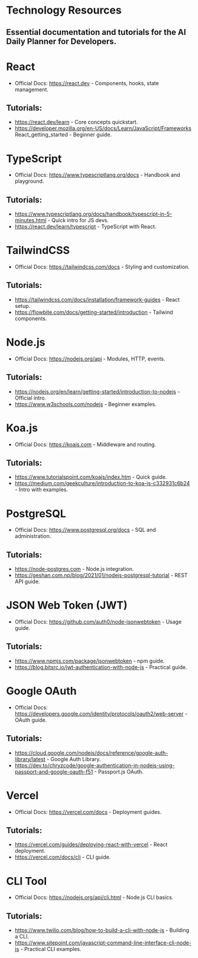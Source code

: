 # Technology Resources
## **Essential documentation and tutorials for the AI Daily Planner for Developers.**

# React

- Official Docs: https://react.dev - Components, hooks, state management.

## Tutorials:

- https://react.dev/learn - Core concepts quickstart.
- https://developer.mozilla.org/en-US/docs/Learn/JavaScript/Frameworks React_getting_started - Beginner guide.



# TypeScript

- Official Docs: https://www.typescriptlang.org/docs - Handbook and playground.
## Tutorials:

- https://www.typescriptlang.org/docs/handbook/typescript-in-5-minutes.html - Quick intro for JS devs.
- https://react.dev/learn/typescript - TypeScript with React.



# TailwindCSS

- Official Docs: https://tailwindcss.com/docs - Styling and customization.
## Tutorials:

- https://tailwindcss.com/docs/installation/framework-guides - React setup.
- https://flowbite.com/docs/getting-started/introduction - Tailwind components.



# Node.js

- Official Docs: https://nodejs.org/api - Modules, HTTP, events.
## Tutorials:

- https://nodejs.org/en/learn/getting-started/introduction-to-nodejs - Official intro.
- https://www.w3schools.com/nodejs - Beginner examples.



# Koa.js

- Official Docs: https://koajs.com - Middleware and routing.
## Tutorials:

- https://www.tutorialspoint.com/koajs/index.htm - Quick guide.
- https://medium.com/geekculture/introduction-to-koa-js-c332931c6b24 - Intro with examples.



# PostgreSQL

- Official Docs: https://www.postgresql.org/docs - SQL and administration.
## Tutorials:

- https://node-postgres.com - Node.js integration.
- https://geshan.com.np/blog/2021/01/nodejs-postgresql-tutorial - REST API guide.



# JSON Web Token (JWT)

- Official Docs: https://github.com/auth0/node-jsonwebtoken - Usage guide.
## Tutorials:

- https://www.npmjs.com/package/jsonwebtoken - npm guide.
- https://blog.bitsrc.io/jwt-authentication-with-node-js - Practical guide.



# Google OAuth

- Official Docs: https://developers.google.com/identity/protocols/oauth2/web-server - OAuth guide.
## Tutorials:

- https://cloud.google.com/nodejs/docs/reference/google-auth-library/latest - Google Auth Library.
- https://dev.to/chryzcode/google-authentication-in-nodejs-using-passport-and-google-oauth-f51 - Passport.js OAuth.



# Vercel

- Official Docs: https://vercel.com/docs - Deployment guides.
## Tutorials:

- https://vercel.com/guides/deploying-react-with-vercel - React deployment.
- https://vercel.com/docs/cli - CLI guide.



# CLI Tool

- Official Docs: https://nodejs.org/api/cli.html - Node.js CLI basics.
## Tutorials:

- https://www.twilio.com/blog/how-to-build-a-cli-with-node-js - Building a CLI.
- https://www.sitepoint.com/javascript-command-line-interface-cli-node-js - Practical CLI examples.